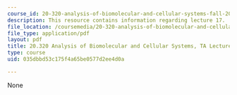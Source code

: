 ```yaml
---
course_id: 20-320-analysis-of-biomolecular-and-cellular-systems-fall-2012
description: This resource contains information regarding lecture 17.
file_location: /coursemedia/20-320-analysis-of-biomolecular-and-cellular-systems-fall-2012/035dbbd53c175f4a65be0577d2ee4d0a_MIT20_320F12_Lecture17.pdf
file_type: application/pdf
layout: pdf
title: 20.320 Analysis of Biomolecular and Cellular Systems, TA Lecture Note 17
type: course
uid: 035dbbd53c175f4a65be0577d2ee4d0a

---
```

None